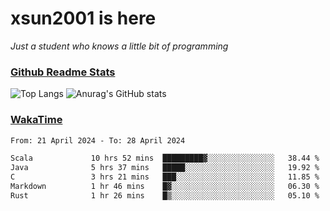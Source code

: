 # xsun2001 is here

*Just a student who knows a little bit of programming*

### [Github Readme Stats](https://github.com/anuraghazra/github-readme-stats)

![Top Langs](https://github-readme-stats.vercel.app/api/top-langs/?username=xsun2001&layout=compact&theme=radical) ![Anurag's GitHub stats](https://github-readme-stats.vercel.app/api?username=xsun2001&show_icons=true&theme=radical)

### [WakaTime](https://wakatime.com)

<!--START_SECTION:waka-->

```txt
From: 21 April 2024 - To: 28 April 2024

Scala             10 hrs 52 mins  █████████▓░░░░░░░░░░░░░░░   38.44 %
Java              5 hrs 37 mins   █████░░░░░░░░░░░░░░░░░░░░   19.92 %
C                 3 hrs 21 mins   ███░░░░░░░░░░░░░░░░░░░░░░   11.85 %
Markdown          1 hr 46 mins    █▓░░░░░░░░░░░░░░░░░░░░░░░   06.30 %
Rust              1 hr 26 mins    █▒░░░░░░░░░░░░░░░░░░░░░░░   05.10 %
```

<!--END_SECTION:waka-->
